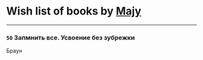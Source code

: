 # Wish list of books by [Majy](https://plus.google.com/103188365011668395510)
---

### `50` Запмнить все. Усвоение без зубрежки
Браун

